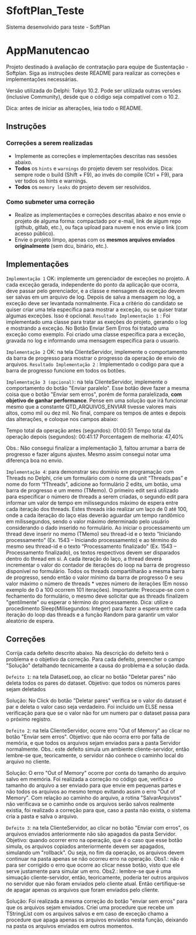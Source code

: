 # SfoftPlan_Teste
Sistema desenvolvido para teste - SoftPlan
# AppManutencao

Projeto destinado à avaliação de contratação para equipe de Sustentação - Softplan. Siga as instruções deste README para realizar as correções e implementações necessárias.

Versão utilizada do Delphi: Tokyo 10.2. Pode ser utilizada outras versões (inclusive Community), desde que o código seja compatível com o 10.2. 

Dica: antes de iniciar as alterações, leia todo o README. 

## Instruções

### Correções a serem realizadas

- Implemente as correções e implementações descritas nas sessões abaixo.
- **Todos** os `hints` e `warnings` do projeto devem ser resolvidos. Dica: sempre rode o build (Shift + F9), ao invés do compile (Ctrl + F9), para ver todos os hints e warnings. 
- **Todos** os `memory leaks` do projeto devem ser resolvidos. 

### Como submeter uma correção 

 - Realize as implementações e correções descritas abaixo e nos envie o projeto de alguma forma: compactado por e-mail, link de algum repo (github, gitlab, etc.), ou faça upload para nuvem e nos envie o link (com acesso público).
 - Envie o projeto limpo, apenas com os **mesmos arquivos enviados originalmente** (sem dcu, binário, etc.).

## Implementações

`Implementação 1` OK: implemente um gerenciador de exceções no projeto. A cada exceção gerada, independente do ponto da aplicação que ocorra, deve passar pelo gerenciador, e a classe e mensagem da exceção devem ser salvas em um arquivo de log. Depois de salva a mensagem no log, a exceção deve ser levantada normalmente. Fica a critério do candidato se quiser criar uma tela específica para mostrar a exceção, ou se quiser tratar algumas exceções. Isso é opcional.
`Resultado Implementação 1` : Foi implementado uma classe para tratar as exeções do projeto, gerando o log e mostrando a exceção. No Botão Enviar Sem Erros foi tratado uma exceção como exemplo. Foi criado uma classe específica para a exceção, gravada no log e informando uma mensagem específica para o usuario.

`Implementação 2` OK: na tela ClienteServidor, implemente o comportamento da barra de progresso para mostrar o progresso da operação de envio de arquivos.
`Resultado Implementação 2` : Implementado o codigo para que a barra de progresso funcione em todos os botões.

`Implementação 3 (opcional)`: na tela ClienteServidor, implemente o comportamento do botão "Enviar paralelo". Esse botão deve fazer a mesma coisa que o botão "Enviar sem erros", porém de forma paralelizada, **com objetivo de ganhar performance**. Pense em uma solução que irá funcionar mesmo que a constante QTD_ARQUIVOS_ENVIAR tivesse valores mais altos, como mil ou dez mil. No final, compare os tempos de antes e depois das alterações, e coloque nos campos abaixo: 

Tempo total da operação antes (segundos):  01:00:51
Tempo total da operação depois (segundos): 00:41:17
Porcentagem de melhoria: 47,40%

Obs.: Não consegui finalizar a implementação 3, faltou arrumar a barra de progresso e fazer alguns ajustes. Mesmo assim consegui notar uma diferença boa no envio.

`Implementação 4`: para demonstrar seu domínio em programação com Threads no Delphi, crie um formulário com o nome da unit “Threads.pas” e nome do form “fThreads”, adicione ao formulário 2 edits, um botão, uma barra de progresso e um memo (TMemo). O primeiro edit será utilizado para especificar o número de threads a serem criadas, o segundo edit para informar um valor de tempo em milissegundos máximo de espera entre cada iteração dos threads. Estes threads irão realizar um laço de 0 até 100, onde a cada iteração do laço elas deverão aguardar um tempo randômico em milissegundos, sendo o valor máximo determinado pelo usuário considerando o dado inserido no formulário. Ao iniciar o processamento um thread deve inserir no memo (TMemo) seu thread-id e o texto “Iniciando processamento" (Ex. 1543 – Iniciando processamento) e ao término do mesmo seu thread-id e o texto “Processamento finalizado" (Ex. 1543 – Processamento finalizado), os textos respectivos devem ser disparados dentro do thread em si. A cada iteração do laço, a thread deverá incrementar o valor do contador de iterações do loop na barra de progresso disponível no formulário. Todos os threads compartilharão a mesma barra de progresso, sendo então o valor mínimo da barra de progresso 0 e seu valor máximo o número de threads * vezes número de iterações (Em nosso exemplo de 0 a 100 ocorrem 101 iterações). Importante: Preocupe-se com o fechamento do formulário, o mesmo deve solicitar que as threads finalizem "gentilmente" ou esperar o término do processamento. Dica: utilize o procedimento Sleep(Milisegundos: Integer) para fazer a espera entre cada iteração do loop das threads e a função Random para garantir um valor aleatório de espera.

## Correções

Corrija cada defeito descrito abaixo. Na descrição do defeito terá o problema e o objetivo da correção. Para cada defeito, preencher o campo "Solução" detalhando tecnicamente a causa do problema e a solução dada. 

`Defeito 1`: na tela DatasetLoop, ao clicar no botão "Deletar pares" não deleta todos os pares do dataset. Objetivo: que todos os números pares sejam deletados

Solução:	No Click do botão "Deletar pares" verifica se o valor do dataset é par e deleta o valor caso seja verdadeiro. Foi incluido um ELSE nessa 			verificação para que se o valor não for um numero par o dataset passa para o próximo registro.

`Defeito 2`: na tela ClienteServidor, ocorre erro "Out of Memory" ao clicar no botão "Enviar sem erros". Objetivo: que não ocorra erro por falta de memória, e que todos os arquivos sejam enviados para a pasta Servidor normalmente. Obs.: este defeito simula um ambiente cliente-servidor, então lembre-se que, teoricamente, o servidor não conhece o caminho local do arquivo no cliente.

Solução: 	O erro "Out of Memory" ocorre por conta do tamanho do arquivo salvo em memória. Foi realizada a correção no código que, verifica o tamanho do 			 arquivo a ser enviado para que envie em pequenas partes e não todos os arquivos ao mesmo tempo evitando assim o erro "Out of Memory".
			Com relação ao caminho do arquivo, a rotina "SalvarArquivos" não verificava se o caminho onde os arquivos serão salvos realmente existia, foi realizado a correção para que, caso a pasta não exista, o sistema cria a pasta e salva o arquivo.

`Defeito 3`: na tela ClienteServidor, ao clicar no botão "Enviar com erros", os arquivos enviados anteriormente não são apagados da pasta Servidor. Objetivo: quando ocorrer erro na operação, que é o caso que esse botão simula, os arquivos copiados anteriormente devem ser apagados, simulando um "rollback". Ou seja, no fim da operação, os arquivos devem continuar na pasta apenas se não ocorreu erro na operação. Obs1.: não é para ser corrigido o erro que ocorre ao clicar nesse botão, visto que ele serve justamente para simular um erro. Obs2.: lembre-se que é uma simuação cliente-servidor, então, teoricamente, poderia ter outros arquivos no servidor que não foram enviados pelo cliente atual. Então certifique-se de apagar apenas os arquivos que foram enviados pelo cliente.

Solução:	Foi realizada a mesma correção do botão "enviar sem erros" para que os arquivos sejam enviados.
			Criei uma procedure que recebe um TStringList com os arquivos salvos e em caso de exceção chamo a procedure que apaga apenas os arquivos enviados nesta função, deixando na pasta os arquivos enviados em outros momentos.
